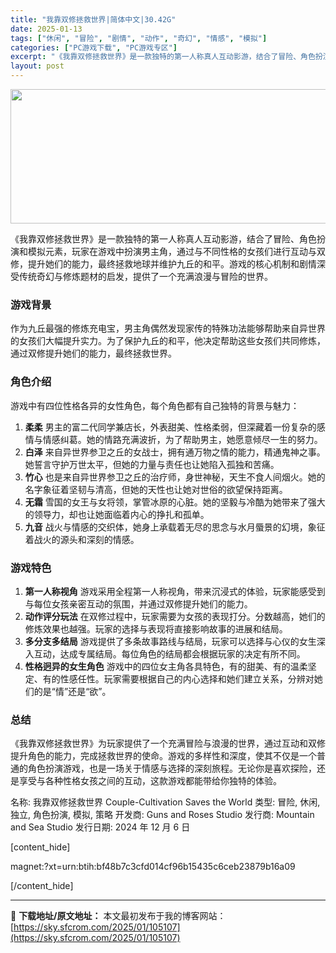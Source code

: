 ```yaml
---
title: "我靠双修拯救世界|简体中文|30.42G"
date: 2025-01-13
tags: ["休闲", "冒险", "剧情", "动作", "奇幻", "情感", "模拟"]
categories: ["PC游戏下载", "PC游戏专区"]
excerpt: "《我靠双修拯救世界》是一款独特的第一人称真人互动影游，结合了冒险、角色扮演和模拟元素，玩家在游戏中扮演男主角，通过与不同性格的女孩们进行互动与双修，提升她们的能力，最终拯救地球并维护九丘的和平。游戏的核心机制和剧情深受传统奇幻与修炼题材的启发，提供了一个充满浪漫与冒险的世界。 游戏背景 作为九丘最强&hellip;"
layout: post
---
```


<img class="aligncenter size-full wp-image-105108" src="https://sky.sfcrom.com/wp-content/uploads/2025/01/2025011302534519.webp" alt="" width="660" height="215" />

《我靠双修拯救世界》是一款独特的第一人称真人互动影游，结合了冒险、角色扮演和模拟元素，玩家在游戏中扮演男主角，通过与不同性格的女孩们进行互动与双修，提升她们的能力，最终拯救地球并维护九丘的和平。游戏的核心机制和剧情深受传统奇幻与修炼题材的启发，提供了一个充满浪漫与冒险的世界。
<h3>游戏背景</h3>
作为九丘最强的修炼充电宝，男主角偶然发现家传的特殊功法能够帮助来自异世界的女孩们大幅提升实力。为了保护九丘的和平，他决定帮助这些女孩们共同修炼，通过双修提升她们的能力，最终拯救世界。
<h3>角色介绍</h3>
游戏中有四位性格各异的女性角色，每个角色都有自己独特的背景与魅力：
<ol>
 	<li><strong>柔柔</strong>
男主的富二代同学兼店长，外表甜美、性格柔弱，但深藏着一份复杂的感情与情感纠葛。她的情路充满波折，为了帮助男主，她愿意倾尽一生的努力。</li>
 	<li><strong>白泽</strong>
来自异世界参卫之丘的女战士，拥有通万物之情的能力，精通鬼神之事。她誓言守护万世太平，但她的力量与责任也让她陷入孤独和苦痛。</li>
 	<li><strong>竹心</strong>
也是来自异世界参卫之丘的治疗师，身世神秘，天生不食人间烟火。她的名字象征着坚韧与清高，但她的天性也让她对世俗的欲望保持距离。</li>
 	<li><strong>无霜</strong>
雪国的女王与女将领，掌管冰原的心脏。她的坚毅与冷酷为她带来了强大的领导力，却也让她面临着内心的挣扎和孤单。</li>
 	<li><strong>九音</strong>
战火与情感的交织体，她身上承载着无尽的思念与水月蜃景的幻境，象征着战火的源头和深刻的情感。</li>
</ol>
<h3>游戏特色</h3>
<ol>
 	<li><strong>第一人称视角</strong>
游戏采用全程第一人称视角，带来沉浸式的体验，玩家能感受到与每位女孩亲密互动的氛围，并通过双修提升她们的能力。</li>
 	<li><strong>动作评分玩法</strong>
在双修过程中，玩家需要为女孩的表现打分。分数越高，她们的修炼效果也越强。玩家的选择与表现将直接影响故事的进展和结局。</li>
 	<li><strong>多分支多结局</strong>
游戏提供了多条故事路线与结局，玩家可以选择与心仪的女生深入互动，达成专属结局。每位角色的结局都会根据玩家的决定有所不同。</li>
 	<li><strong>性格迥异的女生角色</strong>
游戏中的四位女主角各具特色，有的甜美、有的温柔坚定、有的性感任性。玩家需要根据自己的内心选择和她们建立关系，分辨对她们的是“情”还是“欲”。</li>
</ol>
<h3>总结</h3>
《我靠双修拯救世界》为玩家提供了一个充满冒险与浪漫的世界，通过互动和双修提升角色的能力，完成拯救世界的使命。游戏的多样性和深度，使其不仅是一个普通的角色扮演游戏，也是一场关于情感与选择的深刻旅程。无论你是喜欢探险，还是享受与各种性格女孩之间的互动，这款游戏都能带给你独特的体验。

名称: 我靠双修拯救世界 Couple-Cultivation Saves the World
类型: 冒险, 休闲, 独立, 角色扮演, 模拟, 策略
开发商: Guns and Roses Studio
发行商: Mountain and Sea Studio
发行日期: 2024 年 12 月 6 日

[content_hide]

magnet:?xt=urn:btih:bf48b7c3cfd014cf96b15435c6ceb23879b16a09

[/content_hide]

---
📖 **下载地址/原文地址：** 本文最初发布于我的博客网站：[https://sky.sfcrom.com/2025/01/105107](https://sky.sfcrom.com/2025/01/105107)
